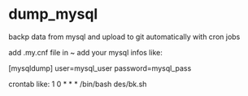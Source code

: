 # dump_mysql
backp data from mysql and upload to git automatically with cron jobs


add .my.cnf file in ~ 
add your mysql infos like:

[mysqldump]
user=mysql_user
password=mysql_pass


crontab like:
1 0 * * * /bin/bash des/bk.sh
